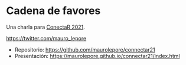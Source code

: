 Cadena de favores
================

Una charla para [ConectaR 2021](https://conectar2021.github.io/ConectaR2021/agenda/).

<https://twitter.com/mauro_lepore>

* Repositorio: <https://github.com/maurolepore/connectar21>
* Presentación: <https://maurolepore.github.io/connectar21/index.html>

